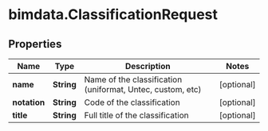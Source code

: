 # bimdata.ClassificationRequest

## Properties

Name | Type | Description | Notes
------------ | ------------- | ------------- | -------------
**name** | **String** | Name of the classification (uniformat, Untec, custom, etc) | [optional] 
**notation** | **String** | Code of the classification | [optional] 
**title** | **String** | Full title of the classification | [optional] 


